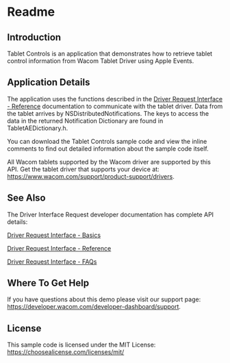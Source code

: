# Readme

## Introduction
Tablet Controls is an application that demonstrates how to retrieve tablet control information from Wacom Tablet Driver using Apple Events.

## Application Details
The application uses the functions described in the [Driver Request Interface - Reference](https://developer-docs.wacom.com/wacom-device-api/docs/dri-reference)
 documentation to communicate with the tablet driver. Data from the tablet arrives by NSDistributedNotifications. The keys to access the data in the returned Notification Dictionary are found in TabletAEDictionary.h.

You can download the Tablet Controls sample code and view the inline comments to find out detailed information about the sample code itself.

All Wacom tablets supported by the Wacom driver are supported by this API. Get the tablet driver that supports your device at: https://www.wacom.com/support/product-support/drivers.

## See Also  

The Driver Interface Request developer documentation has complete API details:

[Driver Request Interface - Basics](https://developer-docs.wacom.com/wacom-device-api/docs/dri-basics)

[Driver Request Interface - Reference](https://developer-docs.wacom.com/wacom-device-api/docs/dri-reference)

[Driver Request Interface - FAQs](https://developer-docs.wacom.com/wacom-device-api/docs/dri-faqs)
  


## Where To Get Help
If you have questions about this demo please visit our support page: https://developer.wacom.com/developer-dashboard/support. 

## License
This sample code is licensed under the MIT License: https://choosealicense.com/licenses/mit/

